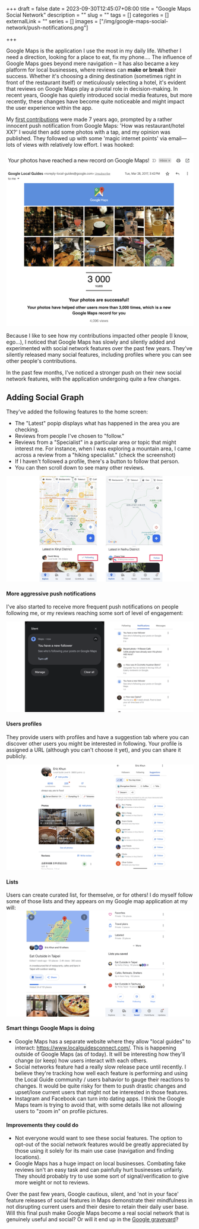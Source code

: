 +++ 
draft = false
date = 2023-09-30T12:45:07+08:00
title = "Google Maps Social Network"
description = ""
slug = "" 
tags = []
categories = []
externalLink = ""
series = []
images = ["/img/google-maps-social-network/push-notifications.png"]

+++

Google Maps is the application I use the most in my daily life. Whether I need a direction, looking for a place to eat, fix my phone....  The influence of Google Maps goes beyond mere navigation – it has also became a key platform for local businesses, where reviews can **make or break** their success. Whether it's choosing a dining destination (sometimes right in front of the restaurant itself) or meticulously selecting a hotel, it's evident that reviews on Google Maps play a pivotal role in decision-making. In recent years, Google has quietly introduced social media features, but more recently, these changes have become quite noticeable and might impact the user experience within the app.

My [first contributions](https://maps.app.goo.gl/bCQ7JTmRw5t9HLBs5) were made 7 years ago, prompted by a rather innocent push notification from Google Maps: 'How was restaurant/hotel XX?' I would then add some photos with a tap, and my opinion was published. They followed up with some 'magic internet points' via email—lots of views with relatively low effort. I was hooked:

![Google Maps Magic Internet Point](/img/google-maps-social-network/magic-internet-point.png)

Because I like to see how my contributions impacted other people (I know, ego...), I noticed that Google Maps has slowly and silently added and experimented with social network features over the past few years. They've silently released many social features, including profiles where you can see other people's contributions. 

In the past few months, I've noticed a stronger push on their new social network features, with the application undergoing quite a few changes.


## Adding Social Graph

They've added the following features to the home screen:

- The "Latest" popip displays what has happened in the area you are checking.
- Reviews from people I've chosen to "follow."
- Reviews from a "Specialist" in a particular area or topic that might interest me. For instance, when I was exploring a mountain area, I came across a review from a "hiking specialist." (check the screenshot)
- If I haven't followed a profile, there's a button to follow that person.
- You can then scroll down to see many other reviews.


![Google Maps Home Friends](/img/google-maps-social-network/latest.png)


#### More aggressive push notifications
I've also started to receive more frequent push notifications on people following me, or my reviews reaching some sort of level of engagement: 

![Google Maps Pushy Notifications](/img/google-maps-social-network/push-notifications.png)


#### Users profiles

They provide users with profiles and have a suggestion tab where you can discover other users you might be interested in following. Your profile is assigned a URL (although you can't choose it yet), and you can share it publicly.

![Google Maps Profile](/img/google-maps-social-network/profile.png)

#### Lists
Users can create curated list, for themselve, or for others! I do myself follow some of those lists and they appears on my Google map application at my will: 
![Google Maps Lists](/img/google-maps-social-network/lists.jpg)

####  Smart things Google Maps is doing
- Google Maps has a separate website where they allow "local guides" to interact: https://www.localguidesconnect.com/. This is  happening outside of Google Maps (as of today). It will be interesting how they'll change (or keep) how users interact with each others.
- Social networks feature had a really slow release pace until recently. I believe they're tracking how well each feature is performing and using the Local Guide community / users bahavior to gauge their reactions to changes. It would be quite risky for them to push drastic changes and upset/lose current users that might not be interested in those features.  
- Instagram and Facebook can turn into dating apps. I think the Google Maps team is trying to avoid that, with some details like not allowing users to "zoom in" on profile pictures.

####  Improvements they could do
- Not everyone would want to see these social features. The option to opt-out of the social network features would be greatly appreciated by those using it solely for its main use case (navigation and finding locations).
- Google Maps has a huge impact on local businesses. Combating fake reviews isn't an easy task and can painfully hurt businesses unfairly. They should probably try to use some sort of signal/verification to give more weight or not to reviews.



Over the past few years, Google cautious, silent, and 'not in your face' feature releases of social features in Maps demonstrate their mindfulness in not disrupting current users and their desire to retain their daily user base. Will this final push make Google Maps become a real social network that is genuinely useful and social? Or will it end up in the [Google graveyard](https://killedbygoogle.com/)?



<style>
.notice.question .notice-title {
    background-color: #8bc34a1a;
}

.notice .notice-title {
    margin: 0 -0.75rem;
    padding: 0.2rem 1.5rem;
    border-bottom: 1px solid #fafafa;
}
.notice .notice-content {
    padding: 20px;
}

.notice.question {
    background-color: #9ccc651a;
}

.notice {
    border-radius: 0.2rem;
    position: relative;
    margin: 2rem 0;
    padding: 0 0.75rem;
    overflow: auto;
}


<div class="notice question">
  <div class="notice-title">
    💡 
  </div>
  <div class="notice-content">
    <ul>
        <li>I wrote 700+ restaurants reviews on <a href="https://www.google.com/maps/contrib/103590446330914322330">Google Maps all around the world - Follow me on Google Maps!</a></li>
    </ul>
  </div>
</div>
